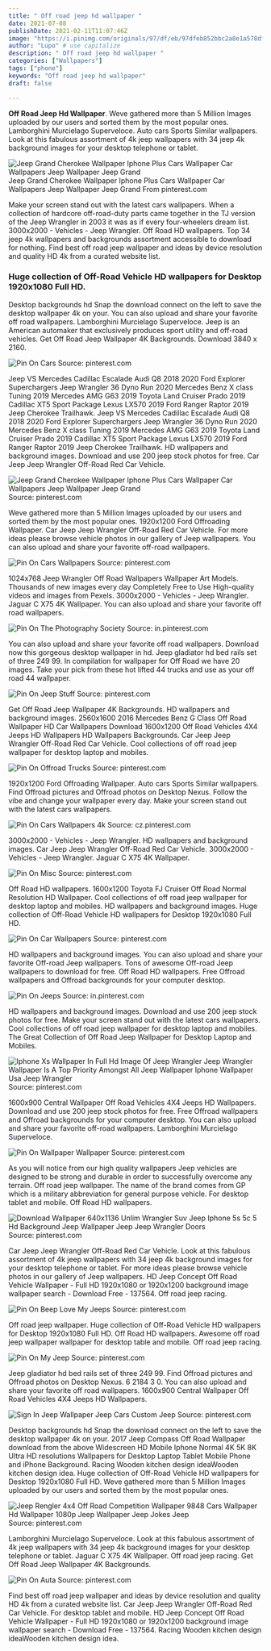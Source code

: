 ```yaml
---
title: " Off road jeep hd wallpaper "
date: 2021-07-08
publishDate: 2021-02-11T11:07:46Z
image: "https://i.pinimg.com/originals/97/df/eb/97dfeb852bbc2a8e1a578df100d98004.jpg"
author: "Lupo" # use capitalize
description: " Off road jeep hd wallpaper "
categories: ["Wallpapers"]
tags: ["phone"]
keywords: "Off road jeep hd wallpaper"
draft: false

---
```



**Off Road Jeep Hd Wallpaper**. Weve gathered more than 5 Million Images uploaded by our users and sorted them by the most popular ones. Lamborghini Murcielago Superveloce. Auto cars Sports Similar wallpapers. Look at this fabulous assortment of 4k jeep wallpapers with 34 jeep 4k background images for your desktop telephone or tablet.

![Jeep Grand Cherokee Wallpaper Iphone Plus Cars Wallpaper Car Wallpapers Jeep Wallpaper Jeep Grand](https://i.pinimg.com/originals/9a/84/82/9a8482fc88601ad586c3e694c220613c.jpg "Jeep Grand Cherokee Wallpaper Iphone Plus Cars Wallpaper Car Wallpapers Jeep Wallpaper Jeep Grand")
Jeep Grand Cherokee Wallpaper Iphone Plus Cars Wallpaper Car Wallpapers Jeep Wallpaper Jeep Grand From pinterest.com


Make your screen stand out with the latest cars wallpapers. When a collection of hardcore off-road-duty parts came together in the TJ version of the Jeep Wrangler in 2003 it was as if every four-wheelers dream list. 3000x2000 - Vehicles - Jeep Wrangler. Off Road HD wallpapers. Top 34 jeep 4k wallpapers and backgrounds assortment accessible to download for nothing. Find best off road jeep wallpaper and ideas by device resolution and quality HD 4k from a curated website list.

### Huge collection of Off-Road Vehicle HD wallpapers for Desktop 1920x1080 Full HD.

Desktop backgrounds hd Snap the download connect on the left to save the desktop wallpaper 4k on your. You can also upload and share your favorite off road wallpapers. Lamborghini Murcielago Superveloce. Jeep is an American automaker that exclusively produces sport utility and off-road vehicles. Get Off Road Jeep Wallpaper 4K Backgrounds. Download 3840 x 2160.


![Pin On Cars](https://i.pinimg.com/originals/47/99/07/47990792f2beee20ac262606a85d6df4.jpg "Pin On Cars")
Source: pinterest.com

Jeep VS Mercedes Cadillac Escalade Audi Q8 2018 2020 Ford Explorer Superchargers Jeep Wrangler 36 Dyno Run 2020 Mercedes Benz X class Tuning 2019 Mercedes AMG G63 2019 Toyota Land Cruiser Prado 2019 Cadillac XT5 Sport Package Lexus LX570 2019 Ford Ranger Raptor 2019 Jeep Cherokee Trailhawk. Jeep VS Mercedes Cadillac Escalade Audi Q8 2018 2020 Ford Explorer Superchargers Jeep Wrangler 36 Dyno Run 2020 Mercedes Benz X class Tuning 2019 Mercedes AMG G63 2019 Toyota Land Cruiser Prado 2019 Cadillac XT5 Sport Package Lexus LX570 2019 Ford Ranger Raptor 2019 Jeep Cherokee Trailhawk. HD wallpapers and background images. Download and use 200 jeep stock photos for free. Car Jeep Jeep Wrangler Off-Road Red Car Vehicle.

![Jeep Grand Cherokee Wallpaper Iphone Plus Cars Wallpaper Car Wallpapers Jeep Wallpaper Jeep Grand](https://i.pinimg.com/originals/9a/84/82/9a8482fc88601ad586c3e694c220613c.jpg "Jeep Grand Cherokee Wallpaper Iphone Plus Cars Wallpaper Car Wallpapers Jeep Wallpaper Jeep Grand")
Source: pinterest.com

Weve gathered more than 5 Million Images uploaded by our users and sorted them by the most popular ones. 1920x1200 Ford Offroading Wallpaper. Car Jeep Jeep Wrangler Off-Road Red Car Vehicle. For more ideas please browse vehicle photos in our gallery of Jeep wallpapers. You can also upload and share your favorite off-road wallpapers.

![Pin On Cars Wallpapers](https://i.pinimg.com/originals/30/a1/2c/30a12cc4237d5b1c0c1ea0dcaed66418.jpg "Pin On Cars Wallpapers")
Source: pinterest.com

1024x768 Jeep Wrangler Off Road Wallpapers Wallpaper Art Models. Thousands of new images every day Completely Free to Use High-quality videos and images from Pexels. 3000x2000 - Vehicles - Jeep Wrangler. Jaguar C X75 4K Wallpaper. You can also upload and share your favorite off road wallpapers.

![Pin On The Photography Society](https://i.pinimg.com/originals/c9/c6/47/c9c6474215af87885d15b16c46355704.jpg "Pin On The Photography Society")
Source: in.pinterest.com

You can also upload and share your favorite off road wallpapers. Download now this gorgeous desktop wallpaper in hd. Jeep gladiator hd bed rails set of three 249 99. In compilation for wallpaper for Off Road we have 20 images. Take your pick from these hot lifted 44 trucks and use as your off road 44 wallpaper.

![Pin On Jeep Stuff](https://i.pinimg.com/originals/67/f9/5c/67f95c0d03381ab0b299c29bc78475d8.jpg "Pin On Jeep Stuff")
Source: pinterest.com

Get Off Road Jeep Wallpaper 4K Backgrounds. HD wallpapers and background images. 2560x1600 2016 Mercedes Benz G Class Off Road Wallpaper HD Car Wallpapers Download 1600x1200 Off Road Vehicles 4X4 Jeeps HD Wallpapers HD Wallpapers Backgrounds. Car Jeep Jeep Wrangler Off-Road Red Car Vehicle. Cool collections of off road jeep wallpaper for desktop laptop and mobiles.

![Pin On Offroad Trucks](https://i.pinimg.com/originals/65/47/46/6547469a24e863707a2d9644e726d57b.jpg "Pin On Offroad Trucks")
Source: pinterest.com

1920x1200 Ford Offroading Wallpaper. Auto cars Sports Similar wallpapers. Find Offroad pictures and Offroad photos on Desktop Nexus. Follow the vibe and change your wallpaper every day. Make your screen stand out with the latest cars wallpapers.

![Pin On Cars Wallpapers 4k](https://i.pinimg.com/originals/05/b3/1a/05b31a061a39390c2dcb058aded8fa44.jpg "Pin On Cars Wallpapers 4k")
Source: cz.pinterest.com

3000x2000 - Vehicles - Jeep Wrangler. HD wallpapers and background images. Car Jeep Jeep Wrangler Off-Road Red Car Vehicle. 3000x2000 - Vehicles - Jeep Wrangler. Jaguar C X75 4K Wallpaper.

![Pin On Misc](https://i.pinimg.com/originals/7c/4b/e5/7c4be5bd7cd2d9254b3538946a3d6c33.jpg "Pin On Misc")
Source: pinterest.com

Off Road HD wallpapers. 1600x1200 Toyota FJ Cruiser Off Road Normal Resolution HD Wallpaper. Cool collections of off road jeep wallpaper for desktop laptop and mobiles. HD wallpapers and background images. Huge collection of Off-Road Vehicle HD wallpapers for Desktop 1920x1080 Full HD.

![Pin On Car Wallpapers](https://i.pinimg.com/736x/99/aa/ab/99aaab81719ec0d27fabaea8eef10cc9.jpg "Pin On Car Wallpapers")
Source: pinterest.com

HD wallpapers and background images. You can also upload and share your favorite Off-road Jeep wallpapers. Tons of awesome Off-road Jeep wallpapers to download for free. Off Road HD wallpapers. Free Offroad wallpapers and Offroad backgrounds for your computer desktop.

![Pin On Jeeps](https://i.pinimg.com/564x/e7/8c/47/e78c4780c0b1d10b7ac9f93876213b4d.jpg "Pin On Jeeps")
Source: in.pinterest.com

HD wallpapers and background images. Download and use 200 jeep stock photos for free. Make your screen stand out with the latest cars wallpapers. Cool collections of off road jeep wallpaper for desktop laptop and mobiles. The Great Collection of Off Road Jeep Wallpaper for Desktop Laptop and Mobiles.

![Iphone Xs Wallpaper In Full Hd Image Of Jeep Wrangler Jeep Wrangler Wallpaper Is A Top Priority Amongst All Jeep Wallpaper Iphone Wallpaper Usa Jeep Wrangler](https://i.pinimg.com/474x/16/0c/ae/160caeedacf7ad0b3bb9de89831192be.jpg "Iphone Xs Wallpaper In Full Hd Image Of Jeep Wrangler Jeep Wrangler Wallpaper Is A Top Priority Amongst All Jeep Wallpaper Iphone Wallpaper Usa Jeep Wrangler")
Source: pinterest.com

1600x900 Central Wallpaper Off Road Vehicles 4X4 Jeeps HD Wallpapers. Download and use 200 jeep stock photos for free. Free Offroad wallpapers and Offroad backgrounds for your computer desktop. You can also upload and share your favorite off-road wallpapers. Lamborghini Murcielago Superveloce.

![Pin On Wallpaper Wallpaper](https://i.pinimg.com/originals/1f/68/b3/1f68b3ddc7ab8473bb3bc16c0e677726.jpg "Pin On Wallpaper Wallpaper")
Source: pinterest.com

As you will notice from our high quality wallpapers Jeep vehicles are designed to be strong and durable in order to successfully overcome any terrain. Off road jeep wallpaper. The name of the brand comes from GP which is a military abbreviation for general purpose vehicle. For desktop tablet and mobile. Off Road HD wallpapers.

![Download Wallpaper 640x1136 Unlim Wrangler Suv Jeep Iphone 5s 5c 5 Hd Background Jeep Wallpaper Jeep Jeep Wrangler Doors](https://i.pinimg.com/originals/ed/35/58/ed35582790d8ff443b4a834e9e28dc85.jpg "Download Wallpaper 640x1136 Unlim Wrangler Suv Jeep Iphone 5s 5c 5 Hd Background Jeep Wallpaper Jeep Jeep Wrangler Doors")
Source: pinterest.com

Car Jeep Jeep Wrangler Off-Road Red Car Vehicle. Look at this fabulous assortment of 4k jeep wallpapers with 34 jeep 4k background images for your desktop telephone or tablet. For more ideas please browse vehicle photos in our gallery of Jeep wallpapers. HD Jeep Concept Off Road Vehicle Wallpaper - Full HD 1920x1080 or 1920x1200 background image wallpaper search - Download Free - 137564. Off road jeep racing.

![Pin On Beep Love My Jeeps](https://i.pinimg.com/originals/a6/8c/05/a68c0550f478b91e14079193aa7e6ea7.jpg "Pin On Beep Love My Jeeps")
Source: pinterest.com

Off road jeep wallpaper. Huge collection of Off-Road Vehicle HD wallpapers for Desktop 1920x1080 Full HD. Off Road HD wallpapers. Awesome off road jeep wallpaper wallpaper for desktop table and mobile. Off road jeep racing.

![Pin On My Jeep](https://i.pinimg.com/564x/3f/16/af/3f16af497a97da1408c934902f2eb011.jpg "Pin On My Jeep")
Source: pinterest.com

Jeep gladiator hd bed rails set of three 249 99. Find Offroad pictures and Offroad photos on Desktop Nexus. 6 2184 3 0. You can also upload and share your favorite off road wallpapers. 1600x900 Central Wallpaper Off Road Vehicles 4X4 Jeeps HD Wallpapers.

![Sign In Jeep Wallpaper Jeep Cars Custom Jeep](https://i.pinimg.com/originals/f4/ea/62/f4ea625ec45058845d883c40dba40d53.jpg "Sign In Jeep Wallpaper Jeep Cars Custom Jeep")
Source: pinterest.com

Desktop backgrounds hd Snap the download connect on the left to save the desktop wallpaper 4k on your. 2017 Jeep Compass Off Road Wallpaper download from the above Widescreen HD Mobile Iphone Normal 4K 5K 8K Ultra HD resolutions Wallpapers for Desktop Laptop Tablet Mobile Phone and iPhone Background. Racing Wooden kitchen design ideaWooden kitchen design idea. Huge collection of Off-Road Vehicle HD wallpapers for Desktop 1920x1080 Full HD. Weve gathered more than 5 Million Images uploaded by our users and sorted them by the most popular ones.

![Jeep Rengler 4x4 Off Road Competition Wallpaper 9848 Cars Wallpaper Hd Wallpaper 1080p Jeep Wallpaper Jeep Jokes Jeep](https://i.pinimg.com/originals/9d/72/9a/9d729a0482c4bf446689d9d494c3f224.jpg "Jeep Rengler 4x4 Off Road Competition Wallpaper 9848 Cars Wallpaper Hd Wallpaper 1080p Jeep Wallpaper Jeep Jokes Jeep")
Source: pinterest.com

Lamborghini Murcielago Superveloce. Look at this fabulous assortment of 4k jeep wallpapers with 34 jeep 4k background images for your desktop telephone or tablet. Jaguar C X75 4K Wallpaper. Off road jeep racing. Get Off Road Jeep Wallpaper 4K Backgrounds.

![Pin On Auta](https://i.pinimg.com/originals/97/df/eb/97dfeb852bbc2a8e1a578df100d98004.jpg "Pin On Auta")
Source: pinterest.com

Find best off road jeep wallpaper and ideas by device resolution and quality HD 4k from a curated website list. Car Jeep Jeep Wrangler Off-Road Red Car Vehicle. For desktop tablet and mobile. HD Jeep Concept Off Road Vehicle Wallpaper - Full HD 1920x1080 or 1920x1200 background image wallpaper search - Download Free - 137564. Racing Wooden kitchen design ideaWooden kitchen design idea.

